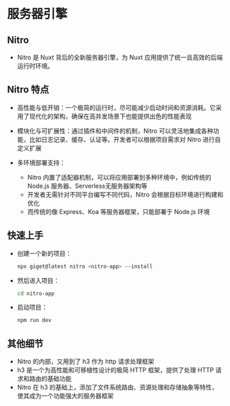 # 服务器引擎

## Nitro

+ Nitro 是 Nuxt 背后的全新服务器引擎，为 Nuxt 应用提供了统一且高效的后端运行时环境。

## Nitro 特点

+ 高性能与低开销：一个极简的运行时，尽可能减少启动时间和资源消耗。它采用了现代化的架构，确保在高并发场景下也能提供出色的性能表现
+ 模块化与可扩展性：通过插件和中间件的机制，Nitro 可以灵活地集成各种功能，比如日志记录、缓存、认证等。开发者可以根据项目需求对 Nitro 进行自定义扩展
+ 多环境部署支持：

  + Nitro 内置了适配器机制，可以将应用部署到多种环境中，例如传统的 Node.js 服务器、Serverless无服务器架构等
  + 开发者无需针对不同平台编写不同代码，Nitro 会根据目标环境进行构建和优化
  + 而传统的像 Express、Koa 等服务器框架，只能部署于 Node.js 环境

## 快速上手

+ 创建一个新的项目：

  ```bash
  npx giget@latest nitro <nitro-app> --install
  ```

+ 然后进入项目：

  ```bash
  cd nitro-app
  ```

+ 启动项目：

  ```bash
  npm run dev
  ```

## 其他细节

+ Nitro 的内部，又用到了 h3 作为 http 请求处理框架
+ h3 是一个为高性能和可移植性设计的极简 HTTP 框架，提供了处理 HTTP 请求和路由的基础功能
+ Nitro 在 h3 的基础上，添加了文件系统路由、资源处理和存储抽象等特性，使其成为一个功能强大的服务器框架


